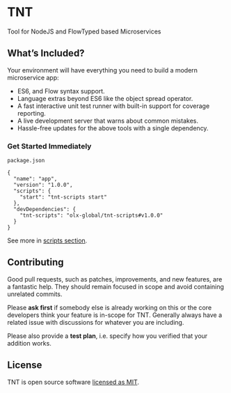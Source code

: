 # TNT

Tool for NodeJS and FlowTyped based Microservices

## What’s Included?

Your environment will have everything you need to build a modern microservice app:

* ES6, and Flow syntax support.
* Language extras beyond ES6 like the object spread operator.
* A fast interactive unit test runner with built-in support for coverage reporting.
* A live development server that warns about common mistakes.
* Hassle-free updates for the above tools with a single dependency.


### Get Started Immediately

`package.json`
```
{
  "name": "app",
  "version": "1.0.0",
  "scripts": {
    "start": "tnt-scripts start"
  },
  "devDependencies": {
    "tnt-scripts": "olx-global/tnt-scripts#v1.0.0"
  }
}
```

See more in [scripts section](https://github.com/olx-global/TNT/tree/master/packages/tnt-scripts).

## Contributing

Good pull requests, such as patches, improvements, and new features, are a fantastic help. They should remain focused in scope and avoid containing unrelated commits.

Please **ask first** if somebody else is already working on this or the core developers think your feature is in-scope for TNT. Generally always have a related issue with discussions for whatever you are including.

Please also provide a **test plan**, i.e. specify how you verified that your addition works.

## License

TNT is open source software [licensed as MIT](https://github.com/olx-global/TNT/master/LICENSE).
